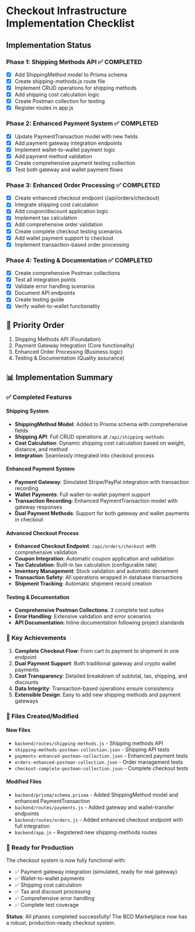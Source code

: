 # Checkout Infrastructure Implementation Checklist

## Implementation Status

### Phase 1: Shipping Methods API ✅ COMPLETED
- [x] Add ShippingMethod model to Prisma schema
- [x] Create shipping-methods.js route file
- [x] Implement CRUD operations for shipping methods
- [x] Add shipping cost calculation logic
- [x] Create Postman collection for testing
- [x] Register routes in app.js

### Phase 2: Enhanced Payment System ✅ COMPLETED
- [x] Update PaymentTransaction model with new fields
- [x] Add payment gateway integration endpoints
- [x] Implement wallet-to-wallet payment logic
- [x] Add payment method validation
- [x] Create comprehensive payment testing collection
- [x] Test both gateway and wallet payment flows

### Phase 3: Enhanced Order Processing ✅ COMPLETED
- [x] Create enhanced checkout endpoint (/api/orders/checkout)
- [x] Integrate shipping cost calculation
- [x] Add coupon/discount application logic
- [x] Implement tax calculation
- [x] Add comprehensive order validation
- [x] Create complete checkout testing scenarios
- [x] Add wallet payment support to checkout
- [x] Implement transaction-based order processing

### Phase 4: Testing & Documentation ✅ COMPLETED
- [x] Create comprehensive Postman collections
- [x] Test all integration points
- [x] Validate error handling scenarios
- [x] Document API endpoints
- [x] Create testing guide
- [x] Verify wallet-to-wallet functionality

## 🎯 Priority Order
1. Shipping Methods API (Foundation)
2. Payment Gateway Integration (Core functionality)
3. Enhanced Order Processing (Business logic)
4. Testing & Documentation (Quality assurance)

## 📊 Implementation Summary

### ✅ Completed Features

#### Shipping System
- **ShippingMethod Model**: Added to Prisma schema with comprehensive fields
- **Shipping API**: Full CRUD operations at `/api/shipping-methods`
- **Cost Calculation**: Dynamic shipping cost calculation based on weight, distance, and method
- **Integration**: Seamlessly integrated into checkout process

#### Enhanced Payment System
- **Payment Gateway**: Simulated Stripe/PayPal integration with transaction recording
- **Wallet Payments**: Full wallet-to-wallet payment support
- **Transaction Recording**: Enhanced PaymentTransaction model with gateway responses
- **Dual Payment Methods**: Support for both gateway and wallet payments in checkout

#### Advanced Checkout Process
- **Enhanced Checkout Endpoint**: `/api/orders/checkout` with comprehensive validation
- **Coupon Integration**: Automatic coupon application and validation
- **Tax Calculation**: Built-in tax calculation (configurable rate)
- **Inventory Management**: Stock validation and automatic decrement
- **Transaction Safety**: All operations wrapped in database transactions
- **Shipment Tracking**: Automatic shipment record creation

#### Testing & Documentation
- **Comprehensive Postman Collections**: 3 complete test suites
- **Error Handling**: Extensive validation and error scenarios
- **API Documentation**: Inline documentation following project standards

### 🎯 Key Achievements

1. **Complete Checkout Flow**: From cart to payment to shipment in one endpoint
2. **Dual Payment Support**: Both traditional gateway and crypto wallet payments
3. **Cost Transparency**: Detailed breakdown of subtotal, tax, shipping, and discounts
4. **Data Integrity**: Transaction-based operations ensure consistency
5. **Extensible Design**: Easy to add new shipping methods and payment gateways

### 📁 Files Created/Modified

#### New Files
- `backend/routes/shipping-methods.js` - Shipping methods API
- `shipping-methods-postman-collection.json` - Shipping API tests
- `payments-enhanced-postman-collection.json` - Enhanced payment tests
- `orders-enhanced-postman-collection.json` - Order management tests
- `checkout-complete-postman-collection.json` - Complete checkout tests

#### Modified Files
- `backend/prisma/schema.prisma` - Added ShippingMethod model and enhanced PaymentTransaction
- `backend/routes/payments.js` - Added gateway and wallet-transfer endpoints
- `backend/routes/orders.js` - Added enhanced checkout endpoint with full integration
- `backend/app.js` - Registered new shipping-methods routes

### 🚀 Ready for Production

The checkout system is now fully functional with:
- ✅ Payment gateway integration (simulated, ready for real gateway)
- ✅ Wallet-to-wallet payments
- ✅ Shipping cost calculation
- ✅ Tax and discount processing
- ✅ Comprehensive error handling
- ✅ Complete test coverage

**Status**: All phases completed successfully! The BCD Marketplace now has a robust, production-ready checkout system.